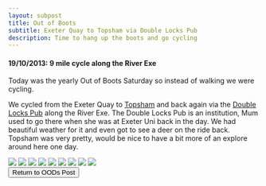 ```yaml
---
layout: subpost
title: Out of Boots
subtitle: Exeter Quay to Topsham via Double Locks Pub
description: Time to hang up the boots and go cycling
---
```


<h4>19/10/2013: 9 mile cycle along the River Exe</h4>

Today was the yearly Out of Boots Saturday so instead of walking we were cycling.

We cycled from the Exeter Quay to <a target="_blank" href="https://www.visitsouthdevon.co.uk/explore-south-devon/topsham-p403063">Topsham</a> and back again via the <a target="_blank" href="http://www.doublelocks.com/">Double Locks Pub</a> along the River Exe. The Double Locks Pub is an institution, Mum used to go there when she was at Exeter Uni back in the day. We had beautiful weather for it and even got to see a deer on the ride back. Topsham was very pretty, would be nice to have a bit more of an explore around here one day.

<img src="https://lh3.googleusercontent.com/PGCoFlEf3xKUfvfSuLz6_CGzk8qRASFeHJH79grorhXyBY19YzfOkIh5YbM2gDVq7ZdGOOVb7t0hcHcAPWAR-amAMgOjFIOwKreHZ-0tMcokA2lU15EUCMpVrTPiPlO2WbMiJHCo9EA=w2400" class="image1">
<img src="https://lh3.googleusercontent.com/0k_GG784cppJA_Oku4ooeCkc_D_oPOzF58lQzeI2eCSwizpj4DWQBcjnYuZiQzrQjjsjqFgO1-i496NVdrM79ELa1wGlzpQdZQ8JKjVvFDcNcI5CjzLiDsQn0Gknec-rosfkjpcYqyg=w2400" class="image1">
<img src="https://lh3.googleusercontent.com/OUO4tAq0JxuzvENyZY5NMf8nN5A9FZ9bY0BbaZZy13nv_Ymj8xs5Hsw_viR-3USJhxsHmEQjA7jvYXrDh55ATILJQVC4LOWrWC2KblKLqDeibkgIYKv_YXWDcNHlRZI0UmfqRDBdPpU=w2400" class="image1">
<img src="https://lh3.googleusercontent.com/QNhKI9IliuepMJKtkuDrtmGx2cLwZkLarN20c3KSMfSn3a8oLL8M90sXpJvNaT0SIijFyzTbySGw5fpqYvdegiSZBxz-i8Q563EEx_IOV-58NrUnu5WZ_99ZZOO2vCFu5EcD1FSgVSc=w2400" class="image1">
<img src="https://lh3.googleusercontent.com/4abqubQ1qWNwf7T7k-xj6CmN_T5Ttfum_8bJMLgAq-UUqj9DAso1emc2bA-5Z8nhvH6Y4FM4vqSZb2-2epHisaojch96mg8Ix0zHJAMkwX1TsY-O_2YNMoH_4ebLd0fHjPBAcbYS7Gg=w2400" class="image1">
<img src="https://lh3.googleusercontent.com/0wRUiVgH0IxiEt9NUFiHpUWO4i62ZoAUkPGSdCYJJoiwjPbQ6BWJWRi1l3nF19nPQyMLOBAZzJjhQRaI5kFYI-jtO-p1DMAQ18YYotb5YQUwTy3cIhzqyjjEYnC6KXoDl5k--nli-e0=w2400" class="image1">
<img src="https://lh3.googleusercontent.com/aKaaLXukm-XkxGGj4rXDppkAoBtXSJIp3xA2Cs5kDM33RneTnlElpLQEaCm_gquvh1-E4Z13L-V2DGgbEXLbO11TjR0X6yqCbuyiQaK70QcZSyMOnx-pVoIcFXlctsOX3sZVP_1v9FU=w2400" class="image1">
<img src="https://lh3.googleusercontent.com/XVTR0u6KdnJGisY6nr90nUzxKG4imGx1GTiR-MufEs42HxeYX0MB9xcI8MuSacmf5HlKhNodo3T_i0OiQVmZy_yTQaGpaYV0YmoIajIxNfUToaTxEkaWezAwdybm6a5zI_RMZxY6kfs=w2400" class="image1">
<img src="https://lh3.googleusercontent.com/1BOLCJMDrjtOAd7HC5w28sw0Nnx0KTuaXkasICmFgRTW8Q8vzb2MAQIo2aYZbhkl439PnEWOPkcyVneWICCpaJKqQpHWFGoDDZCY8oDqODAarMWhYRY_LUc87_kWEFYkZwpL0ntPie4=w2400" class="image1">

<div class="wrapper">
  <input type="button" class="button" value="Return to OODs Post" onclick="self.close()">
</div>
